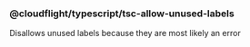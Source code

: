 ### @cloudflight/typescript/tsc-allow-unused-labels

Disallows unused labels because they are most likely an error
